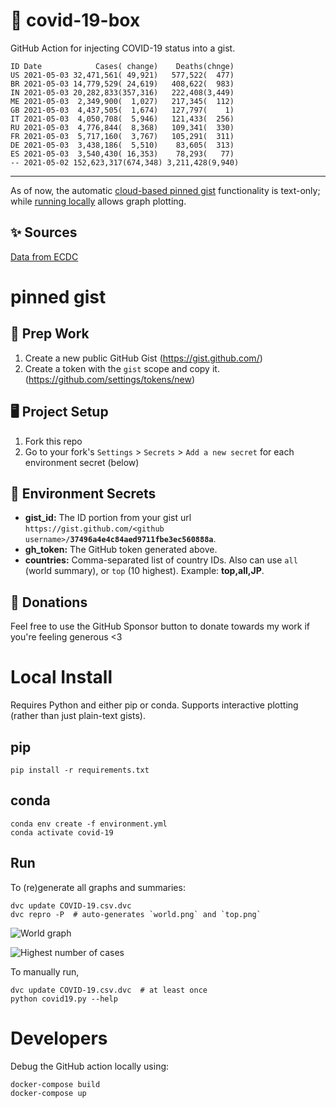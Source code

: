 # 🏥 covid-19-box

GitHub Action for injecting COVID-19 status into a gist.

```
ID Date            Cases( change)    Deaths(chnge)
US 2021-05-03 32,471,561( 49,921)   577,522(  477)
BR 2021-05-03 14,779,529( 24,619)   408,622(  983)
IN 2021-05-03 20,282,833(357,316)   222,408(3,449)
ME 2021-05-03  2,349,900(  1,027)   217,345(  112)
GB 2021-05-03  4,437,505(  1,674)   127,797(    1)
IT 2021-05-03  4,050,708(  5,946)   121,433(  256)
RU 2021-05-03  4,776,844(  8,368)   109,341(  330)
FR 2021-05-03  5,717,160(  3,767)   105,291(  311)
DE 2021-05-03  3,438,186(  5,510)    83,605(  313)
ES 2021-05-03  3,540,430( 16,353)    78,293(   77)
-- 2021-05-02 152,623,317(674,348) 3,211,428(9,940)
```

---

As of now, the automatic [cloud-based pinned gist](#pinned-gist) functionality is text-only;
while [running locally](#local-install) allows graph plotting.

## ✨ Sources

[Data from ECDC](https://www.ecdc.europa.eu/en/publications-data/download-todays-data-geographic-distribution-covid-19-cases-worldwide)

# pinned gist

## 🎒 Prep Work
1. Create a new public GitHub Gist (https://gist.github.com/)
1. Create a token with the `gist` scope and copy it. (https://github.com/settings/tokens/new)

## 🖥 Project Setup
1. Fork this repo
1. Go to your fork's `Settings` > `Secrets` > `Add a new secret` for each environment secret (below)

## 🤫 Environment Secrets
- **gist_id:** The ID portion from your gist url `https://gist.github.com/<github username>/`**`37496a4e4c84aed9711fbe3ec560888a`**.
- **gh_token:** The GitHub token generated above.
- **countries:** Comma-separated list of country IDs. Also can use `all` (world summary), or `top` (10 highest). Example: **top,all,JP**.

## 💸 Donations

Feel free to use the GitHub Sponsor button to donate towards my work if you're feeling generous <3

# Local Install

Requires Python and either pip or conda. Supports interactive plotting (rather than just plain-text gists).

## pip

```
pip install -r requirements.txt
```

## conda

```
conda env create -f environment.yml
conda activate covid-19
```

## Run

To (re)generate all graphs and summaries:

```
dvc update COVID-19.csv.dvc
dvc repro -P  # auto-generates `world.png` and `top.png`
```

![World graph](world.png)

![Highest number of cases](top.png)

To manually run,

```
dvc update COVID-19.csv.dvc  # at least once
python covid19.py --help
```

# Developers

Debug the GitHub action locally using:

```
docker-compose build
docker-compose up
```
